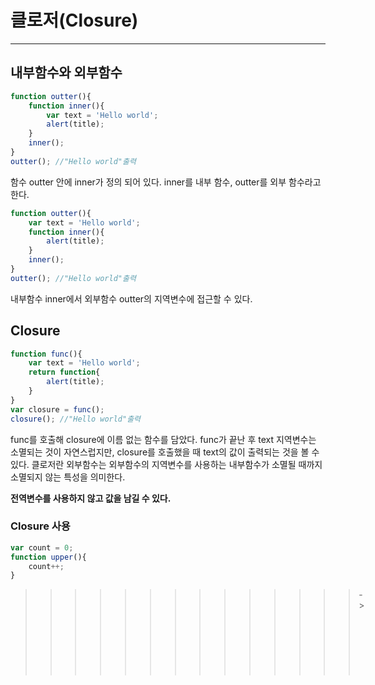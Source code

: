 # 클로저(Closure)

---

## 내부함수와 외부함수



```javascript
function outter(){
    function inner(){
        var text = 'Hello world';
        alert(title);
    }
    inner();
}
outter(); //"Hello world"출력
```



함수 outter 안에 inner가 정의 되어 있다. inner를 내부 함수, outter를 외부 함수라고 한다.



```javascript
function outter(){
    var text = 'Hello world';
    function inner(){
        alert(title);
    }
    inner();
}
outter(); //"Hello world"출력
```



내부함수 inner에서 외부함수 outter의 지역변수에 접근할 수 있다.



## Closure



```javascript
function func(){
	var text = 'Hello world';
    return function{
        alert(title);
    }
}
var closure = func();
closure(); //"Hello world"출력
```



func를 호출해 closure에 이름 없는 함수를 담았다. func가 끝난 후 text 지역변수는 소멸되는 것이 자연스럽지만, closure를 호출했을 때 text의 값이 출력되는 것을 볼 수 있다. 클로저란 외부함수는 외부함수의 지역변수를 사용하는 내부함수가 소멸될 때까지 소멸되지 않는 특성을 의미한다.

**전역변수를 사용하지 않고 값을 남길 수 있다.**



### Closure 사용



```javascript
var count = 0;
function upper(){
    count++;
}
```

> > > > > > > > > > > > > >->
> > > > > > > > > > > > > >
> > > > > > > > > > > > > >```javascript
> > > > > > > > > > > > > >var upper = (function(){
> > > > > > > > > > > > > >    var count = 0;
> > > > > > > > > > > > > >    return function(){
> > > > > > > > > > > > > >        ++count;
> > > > > > > > > > > > > >    }
> > > > > > > > > > > > > >})(); // 즉시호출
> > > > > > > > > > > > > >```
> > > > > > > > > > > > > >
> > > > > > > > > > > > > >
> > > > > > > > > > > > > >
> > > > > > > > > > > > > >